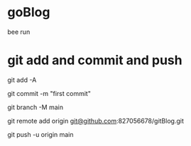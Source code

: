 # goBlog
bee run


# git add and commit and push

git add -A

git commit -m "first commit"

git branch -M main

git remote add origin git@github.com:827056678/gitBlog.git

git push -u origin main
